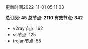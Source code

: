 更新时间2022-11-01 05:11:03

**总订阅: 45**
**总节点: 2110**
**有效节点: 342**
- v2ray节点: 162
- ss节点: 125
- trojan节点: 55
